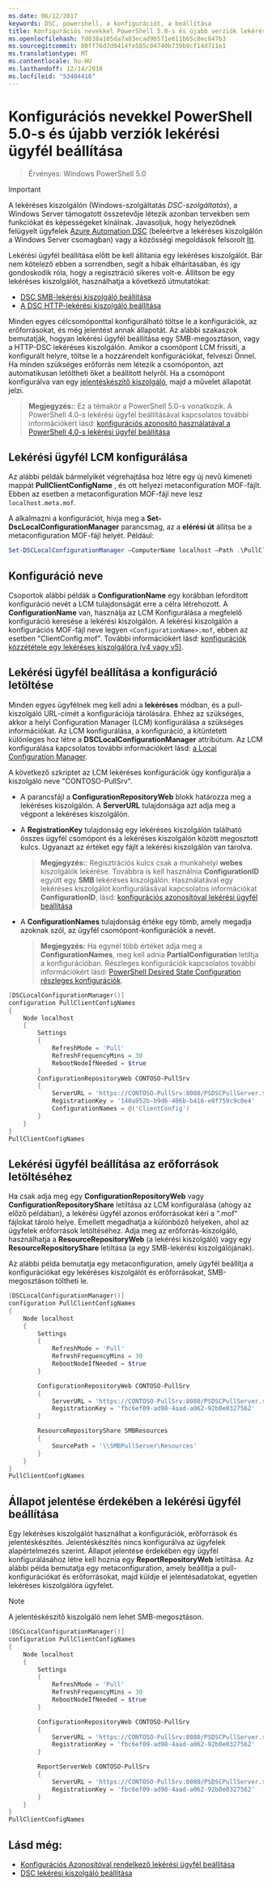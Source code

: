 ```yaml
---
ms.date: 06/12/2017
keywords: DSC, powershell, a konfigurációt, a beállítása
title: Konfigurációs nevekkel PowerShell 5.0-s és újabb verziók lekérési ügyfél beállítása
ms.openlocfilehash: fd038a105da7a83ecad9b571e611b65c8ec847b3
ms.sourcegitcommit: 00ff76d7d9414fe585c04740b739b9cf14d711e1
ms.translationtype: MT
ms.contentlocale: hu-HU
ms.lasthandoff: 12/14/2018
ms.locfileid: "53404416"
---
```

# <a name="set-up-a-pull-client-using-configuration-names-in-powershell-50-and-later"></a>Konfigurációs nevekkel PowerShell 5.0-s és újabb verziók lekérési ügyfél beállítása

> Érvényes: Windows PowerShell 5.0

> [!IMPORTANT]
> A lekéréses kiszolgálón (Windows-szolgáltatás *DSC-szolgáltatás*), a Windows Server támogatott összetevője létezik azonban tervekben sem funkciókat és képességeket kínálnak. Javasoljuk, hogy helyeződnek felügyelt ügyfelek [Azure Automation DSC](/azure/automation/automation-dsc-getting-started) (beleértve a lekéréses kiszolgálón a Windows Server csomagban) vagy a közösségi megoldások felsorolt [Itt](pullserver.md#community-solutions-for-pull-service).

Lekérési ügyfél beállítása előtt be kell állítania egy lekéréses kiszolgálót. Bár nem kötelező ebben a sorrendben, segít a hibák elhárításában, és így gondoskodik róla, hogy a regisztráció sikeres volt-e. Állítson be egy lekéréses kiszolgálót, használhatja a következő útmutatókat:

- [DSC SMB-lekérési kiszolgáló beállítása](pullServerSmb.md)
- [A DSC HTTP-lekérési kiszolgáló beállítása](pullServer.md)

Minden egyes célcsomóponttal konfigurálható töltse le a konfigurációk, az erőforrásokat, és még jelentést annak állapotát. Az alábbi szakaszok bemutatják, hogyan lekérési ügyfél beállítása egy SMB-megosztáson, vagy a HTTP-DSC lekéréses kiszolgálón. Amikor a csomópont LCM frissíti, a konfigurált helyre, töltse le a hozzárendelt konfigurációkat, felveszi Önnel. Ha minden szükséges erőforrás nem létezik a csomóponton, azt automatikusan letöltheti őket a beállított helyről. Ha a csomópont konfigurálva van egy [jelentéskészítő kiszolgáló](reportServer.md), majd a művelet állapotát jelzi.

> **Megjegyzés:**: Ez a témakör a PowerShell 5.0-s vonatkozik.
A PowerShell 4.0-s lekérési ügyfél beállításával kapcsolatos további információkért lásd: [konfigurációs azonosító használatával a PowerShell 4.0-s lekérési ügyfél beállítása](pullClientConfigID4.md)

## <a name="configure-the-pull-client-lcm"></a>Lekérési ügyfél LCM konfigurálása

Az alábbi példák bármelyikét végrehajtása hoz létre egy új nevű kimeneti mappát **PullClientConfigName** , és ott helyezi metaconfiguration MOF-fájlt. Ebben az esetben a metaconfiguration MOF-fájl neve lesz `localhost.meta.mof`.

A alkalmazni a konfigurációt, hívja meg a **Set-DscLocalConfigurationManager** parancsmag, az a **elérési út** állítsa be a metaconfiguration MOF-fájl helyét. Például:

```powershell
Set-DSCLocalConfigurationManager –ComputerName localhost –Path .\PullClientConfigName –Verbose.
```

## <a name="configuration-name"></a>Konfiguráció neve

Csoportok alábbi példák a **ConfigurationName** egy korábban lefordított konfiguráció nevét a LCM tulajdonságát erre a célra létrehozott. A **ConfigurationName** van, használja az LCM Konfigurálása a megfelelő konfiguráció keresése a lekérési kiszolgálón. A lekérési kiszolgálón a konfigurációs MOF-fájl neve legyen `<ConfigurationName>.mof`, ebben az esetben "ClientConfig.mof". További információkért lásd: [konfigurációk közzététele egy lekéréses kiszolgálóra (v4 vagy v5)](publishConfigs.md).

## <a name="set-up-a-pull-client-to-download-configurations"></a>Lekérési ügyfél beállítása a konfiguráció letöltése

Minden egyes ügyfélnek meg kell adni a **lekéréses** módban, és a pull-kiszolgáló URL-címét a konfigurációja tárolására. Ehhez az szükséges, akkor a helyi Configuration Manager (LCM) konfigurálása a szükséges információkat. Az LCM konfigurálása, a konfiguráció, a kitüntetett különleges hoz létre a **DSCLocalConfigurationManager** attribútum. Az LCM konfigurálása kapcsolatos további információkért lásd: [a Local Configuration Manager](../managing-nodes/metaConfig.md).

A következő szkriptet az LCM lekéréses konfigurációk úgy konfigurálja a kiszolgáló neve "CONTOSO-PullSrv".

- A parancsfájl a **ConfigurationRepositoryWeb** blokk határozza meg a lekéréses kiszolgálón. A **ServerURL** tulajdonsága azt adja meg a végpont a lekéréses kiszolgálón.

- A **RegistrationKey** tulajdonság egy lekéréses kiszolgálón található összes ügyfél csomópont és a lekéréses kiszolgálón között megosztott kulcs. Ugyanazt az értéket egy fájlt a lekérési kiszolgálón van tárolva.
  > **Megjegyzés:**: Regisztrációs kulcs csak a munkahelyi **webes** kiszolgálók lekérése. Továbbra is kell használnia **ConfigurationID** együtt egy **SMB** lekéréses kiszolgálón.
  > Használatával egy lekéréses kiszolgálót konfigurálásával kapcsolatos információkat **ConfigurationID**, lásd: [konfigurációs azonosítóval lekérési ügyfél beállítása](pullClientConfigId.md)

- A **ConfigurationNames** tulajdonság értéke egy tömb, amely megadja azoknak szól, az ügyfél csomópont-konfigurációk a nevét.
  >**Megjegyzés:** Ha egynél több értéket adja meg a **ConfigurationNames**, meg kell adnia **PartialConfiguration** letiltja a konfigurációban.
  >Részleges konfigurációk kapcsolatos további információkért lásd: [PowerShell Desired State Configuration részleges konfigurációk](partialConfigs.md).

```powershell
[DSCLocalConfigurationManager()]
configuration PullClientConfigNames
{
    Node localhost
    {
        Settings
        {
            RefreshMode = 'Pull'
            RefreshFrequencyMins = 30
            RebootNodeIfNeeded = $true
        }
        ConfigurationRepositoryWeb CONTOSO-PullSrv
        {
            ServerURL = 'https://CONTOSO-PullSrv:8080/PSDSCPullServer.svc'
            RegistrationKey = '140a952b-b9d6-406b-b416-e0f759c9c0e4'
            ConfigurationNames = @('ClientConfig')
        }
    }
}
PullClientConfigNames
```

## <a name="set-up-a-pull-client-to-download-resources"></a>Lekérési ügyfél beállítása az erőforrások letöltéséhez

Ha csak adja meg egy **ConfigurationRepositoryWeb** vagy **ConfigurationRepositoryShare** letiltása az LCM konfigurálása (ahogy az előző példában), a lekérési ügyfél azonos erőforrásokat kéri a ".mof" fájlokat tároló helye. Emellett megadhatja a különböző helyeken, ahol az ügyfelek erőforrások letöltéséhez. Adja meg az erőforrás-kiszolgáló, használhatja a **ResourceRepositoryWeb** (a lekérési kiszolgáló) vagy egy **ResourceRepositoryShare** letiltása (a egy SMB-lekérési kiszolgálójának).

Az alábbi példa bemutatja egy metaconfiguration, amely ügyfél beállítja a konfigurációkat egy lekéréses kiszolgálót és erőforrásokat, SMB-megosztáson töltheti le.

```powershell
[DSCLocalConfigurationManager()]
configuration PullClientConfigNames
{
    Node localhost
    {
        Settings
        {
            RefreshMode = 'Pull'
            RefreshFrequencyMins = 30
            RebootNodeIfNeeded = $true
        }

        ConfigurationRepositoryWeb CONTOSO-PullSrv
        {
            ServerURL = 'https://CONTOSO-PullSrv:8080/PSDSCPullServer.svc'
            RegistrationKey = 'fbc6ef09-ad98-4aad-a062-92b0e0327562'
        }

        ResourceRepositoryShare SMBResources
        {
            SourcePath = '\\SMBPullServer\Resources'
        }
    }
}
PullClientConfigNames
```

## <a name="set-up-a-pull-client-to-report-status"></a>Állapot jelentése érdekében a lekérési ügyfél beállítása

Egy lekéréses kiszolgálót használhat a konfigurációk, erőforrások és jelentéskészítés. Jelentéskészítés nincs konfigurálva az ügyfelek alapértelmezés szerint. Állapot jelentése érdekében egy ügyfél konfigurálásához létre kell hoznia egy **ReportRepositoryWeb** letiltása. Az alábbi példa bemutatja egy metaconfiguration, amely beállítja a pull-konfigurációkat és erőforrásokat, majd küldje el jelentésadatokat, egyetlen lekéréses kiszolgálóra ügyfelet.

> [!NOTE]
> A jelentéskészítő kiszolgáló nem lehet SMB-megosztáson.

```powershell
[DSCLocalConfigurationManager()]
configuration PullClientConfigNames
{
    Node localhost
    {
        Settings
        {
            RefreshMode = 'Pull'
            RefreshFrequencyMins = 30
            RebootNodeIfNeeded = $true
        }

        ConfigurationRepositoryWeb CONTOSO-PullSrv
        {
            ServerURL = 'https://CONTOSO-PullSrv:8080/PSDSCPullServer.svc'
            RegistrationKey = 'fbc6ef09-ad98-4aad-a062-92b0e0327562'
        }

        ReportServerWeb CONTOSO-PullSrv
        {
            ServerURL = 'https://CONTOSO-PullSrv:8080/PSDSCPullServer.svc'
            RegistrationKey = 'fbc6ef09-ad98-4aad-a062-92b0e0327562'
        }
    }
}
PullClientConfigNames
```

## <a name="see-also"></a>Lásd még:

* [Konfigurációs Azonosítóval rendelkező lekérési ügyfél beállítása](PullClientConfigNames.md)
* [DSC lekérési kiszolgáló beállítása](pullServer.md)
